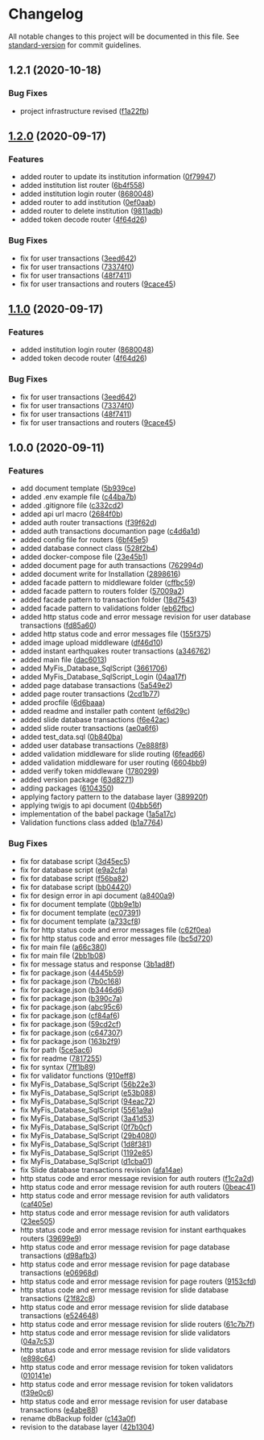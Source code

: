 # Changelog

All notable changes to this project will be documented in this file. See [standard-version](https://github.com/conventional-changelog/standard-version) for commit guidelines.

## 1.2.1 (2020-10-18)


### Bug Fixes

* project infrastructure revised ([f1a22fb](https://github.com/ismetkizgin/MyFIS-Serve/commit/f1a22fb56ab1c06c5d3f92a3409f2de5227d2dc1))


## [1.2.0](https://github.com/ismetkizgin/Serve/compare/v1.0.0...v1.2.0) (2020-09-17)


### Features

*  added router to update its institution information ([0f79947](https://github.com/ismetkizgin/Serve/commit/0f799478f08ad0ab487e5419ad00f1ef1f09b682))
* added institution list router ([6b4f558](https://github.com/ismetkizgin/Serve/commit/6b4f5582c8f5339a528366d5fbabc61ccf040a6f))
* added institution login router ([8680048](https://github.com/ismetkizgin/Serve/commit/8680048ac16a94a152d3dca43cd52619f6dda2b3))
* added router to add institution ([0ef0aab](https://github.com/ismetkizgin/Serve/commit/0ef0aab6401b7172d139816f53afbd85771db119))
* added router to delete institution ([9811adb](https://github.com/ismetkizgin/Serve/commit/9811adbd50d84443ed439238c5bb03b2c5eb143e))
* added token decode router ([4f64d26](https://github.com/ismetkizgin/Serve/commit/4f64d2601b1981e2781de402f96238cf4904e810))


### Bug Fixes

* fix for user transactions ([3eed642](https://github.com/ismetkizgin/Serve/commit/3eed642053d86094bedb84324feab43458cc8aa0))
* fix for user transactions ([73374f0](https://github.com/ismetkizgin/Serve/commit/73374f010c7812a3f8e4dce0103240f01218f67e))
* fix for user transactions ([48f7411](https://github.com/ismetkizgin/Serve/commit/48f741128c5f9e38beb8ab946c835408c162d327))
* fix for user transactions and routers ([9cace45](https://github.com/ismetkizgin/Serve/commit/9cace45d933c9e42008a92bee1814e8112593f55))

## [1.1.0](https://github.com/ismetkizgin/Serve/compare/v1.0.0...v1.1.0) (2020-09-17)


### Features

* added institution login router ([8680048](https://github.com/ismetkizgin/Serve/commit/8680048ac16a94a152d3dca43cd52619f6dda2b3))
* added token decode router ([4f64d26](https://github.com/ismetkizgin/Serve/commit/4f64d2601b1981e2781de402f96238cf4904e810))


### Bug Fixes

* fix for user transactions ([3eed642](https://github.com/ismetkizgin/Serve/commit/3eed642053d86094bedb84324feab43458cc8aa0))
* fix for user transactions ([73374f0](https://github.com/ismetkizgin/Serve/commit/73374f010c7812a3f8e4dce0103240f01218f67e))
* fix for user transactions ([48f7411](https://github.com/ismetkizgin/Serve/commit/48f741128c5f9e38beb8ab946c835408c162d327))
* fix for user transactions and routers ([9cace45](https://github.com/ismetkizgin/Serve/commit/9cace45d933c9e42008a92bee1814e8112593f55))

## 1.0.0 (2020-09-11)


### Features

* add document template ([5b939ce](https://github.com/ismetkizgin/Serve/commit/5b939ced21b938c89af986e5e57707ba6c48b545))
* added .env example file ([c44ba7b](https://github.com/ismetkizgin/Serve/commit/c44ba7b88cbe17c6919daa93201ef588ef7087a6))
* added .gitignore file ([c332cd2](https://github.com/ismetkizgin/Serve/commit/c332cd26282e7bce8d4936e498e754b6f2a604b6))
* added api url macro ([2684f0b](https://github.com/ismetkizgin/Serve/commit/2684f0b3a965c43a37e74a986819f0853a9f88c7))
* added auth router transactions ([f39f62d](https://github.com/ismetkizgin/Serve/commit/f39f62d07ade91843b8c34f70e1e866d545b2e49))
* added auth transactions documantion page ([c4d6a1d](https://github.com/ismetkizgin/Serve/commit/c4d6a1d9a41560fc58f3053f675638262df5cdc3))
* added config file for routers ([6bf45e5](https://github.com/ismetkizgin/Serve/commit/6bf45e5ff20a515a91bdcbad73dcd9bced96deda))
* added database connect class ([528f2b4](https://github.com/ismetkizgin/Serve/commit/528f2b42197d9920eb485ff84ce8f5f91c76c6a4))
* added docker-compose file ([23e45b1](https://github.com/ismetkizgin/Serve/commit/23e45b1ee2d82448a62571ab854c341d3ea0bd41))
* added document page for auth transactions ([762994d](https://github.com/ismetkizgin/Serve/commit/762994d433988f4949c5494d80df880900bffc80))
* added document write for Installation ([2898616](https://github.com/ismetkizgin/Serve/commit/2898616846914eea75af98c396f9e4a27f7e2fcf))
* added facade pattern to middleware folder ([cffbc59](https://github.com/ismetkizgin/Serve/commit/cffbc596c741b3352152d1ce8a99a99c2e436a73))
* added facade pattern to routers folder ([57009a2](https://github.com/ismetkizgin/Serve/commit/57009a217a249db92e054d0d3f7468847c1173e3))
* added facade pattern to transaction folder ([18d7543](https://github.com/ismetkizgin/Serve/commit/18d7543a66071657d9a58f7ee9239f8a28535459))
* added facade pattern to validations folder ([eb62fbc](https://github.com/ismetkizgin/Serve/commit/eb62fbc85f92ff14d2e1b250bb82d48043694610))
* added http status code and error message revision for user database transactions ([fd85a60](https://github.com/ismetkizgin/Serve/commit/fd85a603a453b15dbe2f05e9c913c2f0212a19dc))
* added http status code and error messages file ([155f375](https://github.com/ismetkizgin/Serve/commit/155f3750ad5a3e5ed7d29ec1edef14a293df3772))
* added image upload middleware ([df46d10](https://github.com/ismetkizgin/Serve/commit/df46d1005266635837850d1a9fb2d0b9faadc7f9))
* added instant earthquakes router transactions ([a346762](https://github.com/ismetkizgin/Serve/commit/a34676288eb99d5d3a1c30b73e587b20478b73e2))
* added main file ([dac6013](https://github.com/ismetkizgin/Serve/commit/dac6013d260f414e1c913e183d1d328f3235ed6b))
* added MyFis_Database_SqlScript ([3661706](https://github.com/ismetkizgin/Serve/commit/3661706f6311a404df6f5828ee57ca6b2c5ed7c4))
* added MyFis_Database_SqlScript_Login ([04aa17f](https://github.com/ismetkizgin/Serve/commit/04aa17f4e6fd0f13b81b0fe9f8221049932aafbf))
* added page database transactions ([5a549e2](https://github.com/ismetkizgin/Serve/commit/5a549e2d72a895c250100c1334105ab6d4f33c13))
* added page router transactions ([2cd1b77](https://github.com/ismetkizgin/Serve/commit/2cd1b777dce98d605b4c135bfd809005bd76674d))
* added procfile ([6d6baaa](https://github.com/ismetkizgin/Serve/commit/6d6baaa5339afd9157bbf9fc3890f3d6e99b0508))
* added readme and installer path content ([ef6d29c](https://github.com/ismetkizgin/Serve/commit/ef6d29c2cf70f012a13887680cba40f8c6df50ad))
* added slide database transactions ([f6e42ac](https://github.com/ismetkizgin/Serve/commit/f6e42acb711265b02a7ea66a77bfb59eb7bf9307))
* added slide router transactions ([ae0a6f6](https://github.com/ismetkizgin/Serve/commit/ae0a6f62e627420ff346691f824b1f061199422e))
* added test_data.sql ([0b840ba](https://github.com/ismetkizgin/Serve/commit/0b840ba4b65cc4fe665e8db8f84149625bddfe2e))
* added user database transactions ([7e888f8](https://github.com/ismetkizgin/Serve/commit/7e888f88e1799e5e212d88128504c7b7c17ff38c))
* added validation middleware for slide routing ([6fead66](https://github.com/ismetkizgin/Serve/commit/6fead66de44fdfa54e1d196d8969b6bae0b1556c))
* added validation middleware for user routing ([6604bb9](https://github.com/ismetkizgin/Serve/commit/6604bb96ad638270a6d722124fb627ae682aaffb))
* added verify token middleware ([1780299](https://github.com/ismetkizgin/Serve/commit/17802990fb2a6ab3b5a5bb1d53a809b2847757f9))
* added version package ([63d8271](https://github.com/ismetkizgin/Serve/commit/63d82712bea375ed7aae33b11f31126148482cba))
* adding packages ([6104350](https://github.com/ismetkizgin/Serve/commit/6104350a679c9c8f0a932a242723cdfefaa082ea))
* applying factory pattern to the database layer ([389920f](https://github.com/ismetkizgin/Serve/commit/389920f848f32808dfc5119acd70044667cc5b02))
* applying twigjs to api document ([04bb56f](https://github.com/ismetkizgin/Serve/commit/04bb56f6597d4104268fd63cddbb2b0f440dd1d6))
* implementation of the babel package ([1a5a17c](https://github.com/ismetkizgin/Serve/commit/1a5a17c7211bdba1b6400fe812d75e84428c94be))
* Validation functions class added ([b1a7764](https://github.com/ismetkizgin/Serve/commit/b1a7764173336fd9d1816dd2564881ce3fafe0cb))


### Bug Fixes

* fix for database script ([3d45ec5](https://github.com/ismetkizgin/Serve/commit/3d45ec5a338182e007aecf0dc7c34005946b31af))
* fix for database script ([e9a2cfa](https://github.com/ismetkizgin/Serve/commit/e9a2cfad7ea731e3272800028339a78227707100))
* fix for database script ([f56ba82](https://github.com/ismetkizgin/Serve/commit/f56ba828c8a6898e4ed33631c737e5a0060d7008))
* fix for database script ([bb04420](https://github.com/ismetkizgin/Serve/commit/bb044205598533322ed8246c2869e7c1e8593ae2))
* fix for design error in api document ([a8400a9](https://github.com/ismetkizgin/Serve/commit/a8400a95c9a0b45db469f9ddc7b33b1cc1e19dd3))
* fix for document template ([0bb9e1b](https://github.com/ismetkizgin/Serve/commit/0bb9e1b7991395c74d901ab282cc3f02de26592c))
* fix for document template ([ec07391](https://github.com/ismetkizgin/Serve/commit/ec07391aad403fc0857f231fdcd142be80c97c73))
* fix for document template ([a733cf8](https://github.com/ismetkizgin/Serve/commit/a733cf8c0d11760191a786a35d67fd82cab7603f))
* fix for http status code and error messages file ([c62f0ea](https://github.com/ismetkizgin/Serve/commit/c62f0ea37f18f2c87618ae888c0ada4b4e129e30))
* fix for http status code and error messages file ([bc5d720](https://github.com/ismetkizgin/Serve/commit/bc5d72030eae670b57cf704aea5047e78a1bb924))
* fix for main file ([a66c380](https://github.com/ismetkizgin/Serve/commit/a66c380b426dc7ab881b2457933df7a7b56fd914))
* fix for main file ([2bb1b08](https://github.com/ismetkizgin/Serve/commit/2bb1b083f8fc1ebbb535e676b8d75b4438e8f043))
* fix for message status and response ([3b1ad8f](https://github.com/ismetkizgin/Serve/commit/3b1ad8f76304bb2c1d3f363eef23e78bf45657cc))
* fix for package.json ([4445b59](https://github.com/ismetkizgin/Serve/commit/4445b59daa3ffe6779d354cd6952ae61488cdecd))
* fix for package.json ([7b0c168](https://github.com/ismetkizgin/Serve/commit/7b0c1683b74e20f89e053c67658d331aca46737f))
* fix for package.json ([b3446d6](https://github.com/ismetkizgin/Serve/commit/b3446d615f7b4f77256de81518acd6e228ea0574))
* fix for package.json ([b390c7a](https://github.com/ismetkizgin/Serve/commit/b390c7a19cf6bd32c08573fac0a64cf0bd9da7bc))
* fix for package.json ([abc95c6](https://github.com/ismetkizgin/Serve/commit/abc95c6a0f25d3de14fe0157755b2741dfbc06b2))
* fix for package.json ([cf84af6](https://github.com/ismetkizgin/Serve/commit/cf84af69d2573755381f9f9a19bc38b449b51ee6))
* fix for package.json ([59cd2cf](https://github.com/ismetkizgin/Serve/commit/59cd2cf47fdd48bfcc34fb7cea85a96f12169123))
* fix for package.json ([c647307](https://github.com/ismetkizgin/Serve/commit/c647307133921c1262cba0736c6c19cd920ac502))
* fix for package.json ([163b2f9](https://github.com/ismetkizgin/Serve/commit/163b2f9085622328e07e72eb05a87ac5391de575))
* fix for path ([5ce5ac6](https://github.com/ismetkizgin/Serve/commit/5ce5ac6dfb06d2046e4ba70397a8ae9eb9f0280e))
* fix for readme ([7817255](https://github.com/ismetkizgin/Serve/commit/78172553c175b8d701b55eb87f15f026fafc64e6))
* fix for syntax ([7ff1b89](https://github.com/ismetkizgin/Serve/commit/7ff1b89156b9d078595a33f8aa3012ca82609658))
* fix for validator functions ([910eff8](https://github.com/ismetkizgin/Serve/commit/910eff82b5b3a3400e3b5e7cfd9146043bfcfaff))
* fix MyFis_Database_SqlScript ([56b22e3](https://github.com/ismetkizgin/Serve/commit/56b22e3c2bee19f71b819f873a0ae5403c999c83))
* fix MyFis_Database_SqlScript ([e53b088](https://github.com/ismetkizgin/Serve/commit/e53b0880d8e5c3873df2bcb2521419fff7f278cf))
* fix MyFis_Database_SqlScript ([94eac72](https://github.com/ismetkizgin/Serve/commit/94eac7225ac2d5c83916a9e4de3b9bb301f81b2b))
* fix MyFis_Database_SqlScript ([5561a9a](https://github.com/ismetkizgin/Serve/commit/5561a9a5c3b5c5b9cb01a9d3a83e51b5e47158b5))
* fix MyFis_Database_SqlScript ([3a41d53](https://github.com/ismetkizgin/Serve/commit/3a41d5359d0df90fa73d4d82aca078ccf4bd95bf))
* fix MyFis_Database_SqlScript ([0f7b0cf](https://github.com/ismetkizgin/Serve/commit/0f7b0cf936f3113cb6e510b970925681a7d8ab28))
* fix MyFis_Database_SqlScript ([29b4080](https://github.com/ismetkizgin/Serve/commit/29b408002c9afecaa711c82cba17833f2f81cb80))
* fix MyFis_Database_SqlScript ([1d8f381](https://github.com/ismetkizgin/Serve/commit/1d8f381873766d94c4c7b73a1d45b616309299b2))
* fix MyFis_Database_SqlScript ([1192e85](https://github.com/ismetkizgin/Serve/commit/1192e85d006644f0eaabe2afbae4b8a3c50186bd))
* fix MyFis_Database_SqlScript ([d1cba01](https://github.com/ismetkizgin/Serve/commit/d1cba010b4776ef6945ea30cec1201f1d5cb2097))
* fix Slide database transactions revision ([afa14ae](https://github.com/ismetkizgin/Serve/commit/afa14aecaa23ca108b648e4fc652f9bc32033d0a))
* http status code and error message revision for auth routers ([f1c2a2d](https://github.com/ismetkizgin/Serve/commit/f1c2a2df97c04e7461b078b3a3fd5cda456c6b70))
* http status code and error message revision for auth routers ([0beac41](https://github.com/ismetkizgin/Serve/commit/0beac414fd8e14295a944ea8a426fd52c8b59f9d))
* http status code and error message revision for auth validators ([caf405e](https://github.com/ismetkizgin/Serve/commit/caf405e57bcc428fc22b72ab9b343b279257ed5e))
* http status code and error message revision for auth validators ([23ee505](https://github.com/ismetkizgin/Serve/commit/23ee505dabf9d848d16dc2ec0f5efbbad012853d))
* http status code and error message revision for instant earthquakes routers ([39699e9](https://github.com/ismetkizgin/Serve/commit/39699e94dd0cb5171a4bbd6c7e3f67afd4d762c8))
* http status code and error message revision for page database transactions ([d98afb3](https://github.com/ismetkizgin/Serve/commit/d98afb3dd9db235632ee4366bb5d6ac127d3e1a2))
* http status code and error message revision for page database transactions ([e06968d](https://github.com/ismetkizgin/Serve/commit/e06968d13fb0a0033f9902fd8295503338963dbd))
* http status code and error message revision for page routers ([9153cfd](https://github.com/ismetkizgin/Serve/commit/9153cfd4234ebc9b17971ca648fadac5155199a6))
* http status code and error message revision for slide database transactions ([21f82c8](https://github.com/ismetkizgin/Serve/commit/21f82c834d05a08a08bbae9e531c67295283e02b))
* http status code and error message revision for slide database transactions ([e524648](https://github.com/ismetkizgin/Serve/commit/e524648ccd92050e03e16bf1e7abcdb47e2804f8))
* http status code and error message revision for slide routers ([61c7b7f](https://github.com/ismetkizgin/Serve/commit/61c7b7fc7a96bc8913e87924592bf0512e410739))
* http status code and error message revision for slide validators ([04a7c53](https://github.com/ismetkizgin/Serve/commit/04a7c537936efe91bb8189220d3038df345bf2da))
* http status code and error message revision for slide validators ([e898c64](https://github.com/ismetkizgin/Serve/commit/e898c64efac3ad2796dd5e2261d3adf645365df3))
* http status code and error message revision for token validators ([010141e](https://github.com/ismetkizgin/Serve/commit/010141e8178fabb2053f4699b11475dbfd4c0a2d))
* http status code and error message revision for token validators ([f39e0c6](https://github.com/ismetkizgin/Serve/commit/f39e0c6b2430efc26265550a719a173b0c3bae8e))
* http status code and error message revision for user database transactions ([e4abe88](https://github.com/ismetkizgin/Serve/commit/e4abe8834031927cbafbfa48927bc1e7c744891e))
* rename dbBackup folder ([c143a0f](https://github.com/ismetkizgin/Serve/commit/c143a0f01c13d83ea1501780e08d0864181de36c))
* revision to the database layer ([42b1304](https://github.com/ismetkizgin/Serve/commit/42b13046ba68a4bdcf84f5529899d4104d05f09c))
